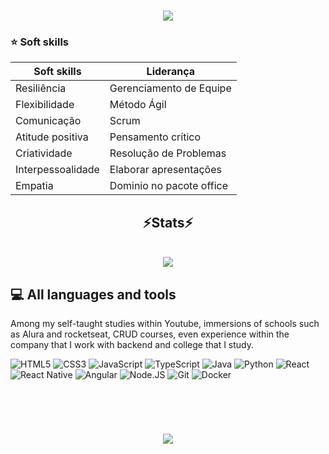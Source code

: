 
<h1 align="center">
<img src="https://readme-typing-svg.herokuapp.com/?font=Righteous&size=35&center=true&vCenter=true&width=500&height=70&duration=4000&lines=olá!+👋;+me+chamo+GabriielBento!;" />
</h1>

### ⭐ Soft skills

|    Soft skills    |        Liderança          |
|-------------------|---------------------------|
|  Resiliência      |  Gerenciamento de Equipe  |
|  Flexibilidade    |  Método Ágil              |
|  Comunicação      |  Scrum                    |
|  Atitude positiva |  Pensamento crítico       |
|  Criatividade     |  Resolução de Problemas   |
|  Interpessoalidade|  Elaborar apresentações   |
|  Empatia          |  Dominio no pacote office |

</div>

<h2 align="center" >⚡Stats⚡</h2>
<br>
<div align="center" >
  <picture>
  <source
    srcset="https://github-readme-stats.vercel.app/api?username=gabriielbento&show_icons=true&theme=dark"
    media="(prefers-color-scheme: dark)"
  />
  <source
    srcset="https://github-readme-stats.vercel.app/api?username=artur-debv&show_icons=true"
    media="(prefers-color-scheme: light), (prefers-color-scheme: no-preference)"
  />
  <img src="https://github-readme-stats.vercel.app/api?username=artur-debv&show_icons=true" />
</picture>
</div>

## 💻 All languages and tools

Among my self-taught studies within Youtube, immersions of schools such as Alura and rocketseat, CRUD courses, even experience within the company that I work with backend and college that I study.

![HTML5](https://img.shields.io/badge/HTML5-000?style=flat&logo=html5)
![CSS3](https://img.shields.io/badge/CSS3-000?style=flat&logo=css3&logoColor=264CE4)
![JavaScript](https://img.shields.io/badge/JavaScript-000?style=flat&logo=javascript)
![TypeScript](https://img.shields.io/badge/TypeScript-000?style=flat&logo=typescript)
![Java](https://img.shields.io/badge/Java-000?style=flat&logo=java)
![Python](https://img.shields.io/badge/Python-000?style=flat&logo=python)
![React](https://img.shields.io/badge/React-000?style=flat&logo=react)
![React Native](https://img.shields.io/badge/React-Native-000?style=flat&logo=React-Native)
![Angular](https://img.shields.io/badge/Angular-000?style=flat&logo=angular&logoColor=C3002F)
![Node.JS](https://img.shields.io/badge/Node.JS-000?style=flat&logo=nodedotjs)
![Git](https://img.shields.io/badge/Git-000?style=flat&logo=git)
![Docker](https://img.shields.io/badge/Docker-000?style=flat&logo=docker)

##

</picture>
</div>
<br>
<h1 align="center">
<img src="https://readme-typing-svg.herokuapp.com/?font=Righteous&size=35&center=true&vCenter=true&width=500&height=70&duration=4000&lines=obrigado+pela+atenção!;" />
</h1>
